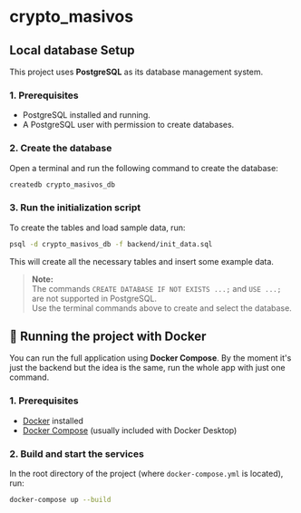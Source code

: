 # crypto_masivos

## Local database Setup

This project uses **PostgreSQL** as its database management system.

### 1. Prerequisites

- PostgreSQL installed and running.
- A PostgreSQL user with permission to create databases.

### 2. Create the database

Open a terminal and run the following command to create the database:

```bash
createdb crypto_masivos_db
```

### 3. Run the initialization script

To create the tables and load sample data, run:

```bash
psql -d crypto_masivos_db -f backend/init_data.sql
```

This will create all the necessary tables and insert some example data.

> **Note:**  
> The commands `CREATE DATABASE IF NOT EXISTS ...;` and `USE ...;` are not supported in PostgreSQL.  
> Use the terminal commands above to create and select the database.

## 🐳 Running the project with Docker

You can run the full application using **Docker Compose**. By the moment it's just the backend but the idea is the same, run the whole app with just one command.

### 1. Prerequisites

- [Docker](https://www.docker.com/products/docker-desktop/) installed
- [Docker Compose](https://docs.docker.com/compose/) (usually included with Docker Desktop)

### 2. Build and start the services

In the root directory of the project (where `docker-compose.yml` is located), run:

```bash
docker-compose up --build
```
